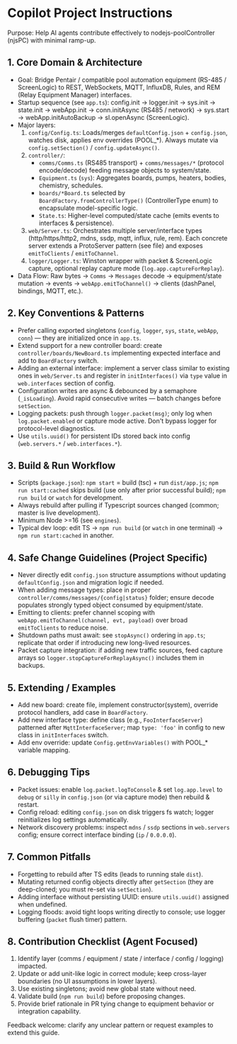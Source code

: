 # Copilot Project Instructions

Purpose: Help AI agents contribute effectively to nodejs-poolController (njsPC) with minimal ramp-up.

## 1. Core Domain & Architecture
- Goal: Bridge Pentair / compatible pool automation equipment (RS-485 / ScreenLogic) to REST, WebSockets, MQTT, InfluxDB, Rules, and REM (Relay Equipment Manager) interfaces.
- Startup sequence (see `app.ts`): config.init -> logger.init -> sys.init -> state.init -> webApp.init -> conn.initAsync (RS485 / network) -> sys.start -> webApp.initAutoBackup -> sl.openAsync (ScreenLogic).
- Major layers:
  1. `config/Config.ts`: Loads/merges `defaultConfig.json` + `config.json`, watches disk, applies env overrides (POOL_*). Always mutate via `config.setSection()` / `config.updateAsync()`.
  2. `controller/`:
     - `comms/Comms.ts` (RS485 transport) + `comms/messages/*` (protocol encode/decode) feeding message objects to system/state.
     - `Equipment.ts` (`sys`): Aggregates boards, pumps, heaters, bodies, chemistry, schedules.
     - `boards/*Board.ts` selected by `BoardFactory.fromControllerType()` (ControllerType enum) to encapsulate model-specific logic.
     - `State.ts`: Higher-level computed/state cache (emits events to interfaces & persistence).
  3. `web/Server.ts`: Orchestrates multiple server/interface types (http/https/http2, mdns, ssdp, mqtt, influx, rule, rem). Each concrete server extends a ProtoServer pattern (see file) and exposes `emitToClients` / `emitToChannel`.
  4. `logger/Logger.ts`: Winston wrapper with packet & ScreenLogic capture, optional replay capture mode (`log.app.captureForReplay`).
- Data Flow: Raw bytes -> `Comms` -> `Messages` decode -> equipment/state mutation -> events -> `webApp.emitToChannel()` -> clients (dashPanel, bindings, MQTT, etc.).

## 2. Key Conventions & Patterns
- Prefer calling exported singletons (`config`, `logger`, `sys`, `state`, `webApp`, `conn`) — they are initialized once in `app.ts`.
- Extend support for a new controller board: create `controller/boards/NewBoard.ts` implementing expected interface and add to `BoardFactory` switch.
- Adding an external interface: implement a server class similar to existing ones in `web/Server.ts` and register in `initInterfaces()` via `type` value in `web.interfaces` section of config.
- Configuration writes are async & debounced by a semaphore (`_isLoading`). Avoid rapid consecutive writes — batch changes before `setSection`.
- Logging packets: push through `logger.packet(msg)`; only log when `log.packet.enabled` or capture mode active. Don't bypass logger for protocol-level diagnostics.
- Use `utils.uuid()` for persistent IDs stored back into config (`web.servers.*` / `web.interfaces.*`).

## 3. Build & Run Workflow
- Scripts (`package.json`): `npm start` = build (tsc) + run `dist/app.js`; `npm run start:cached` skips build (use only after prior successful build); `npm run build` or `watch` for development.
- Always rebuild after pulling if Typescript sources changed (common; master is live development).
- Minimum Node >=16 (see `engines`).
- Typical dev loop: edit TS -> `npm run build` (or `watch` in one terminal) -> `npm run start:cached` in another.

## 4. Safe Change Guidelines (Project Specific)
- Never directly edit `config.json` structure assumptions without updating `defaultConfig.json` and migration logic if needed.
- When adding message types: place in proper `controller/comms/messages/{config|status}` folder; ensure decode populates strongly typed object consumed by equipment/state.
- Emitting to clients: prefer channel scoping with `webApp.emitToChannel(channel, evt, payload)` over broad `emitToClients` to reduce noise.
- Shutdown paths must await: see `stopAsync()` ordering in `app.ts`; replicate that order if introducing new long-lived resources.
- Packet capture integration: if adding new traffic sources, feed capture arrays so `logger.stopCaptureForReplayAsync()` includes them in backups.

## 5. Extending / Examples
- Add new board: create file, implement constructor(system), override protocol handlers, add case in `BoardFactory`.
- Add new interface type: define class (e.g., `FooInterfaceServer`) patterned after `MqttInterfaceServer`; map `type: 'foo'` in config to new class in `initInterfaces` switch.
- Add env override: update `Config.getEnvVariables()` with POOL_* variable mapping.

## 6. Debugging Tips
- Packet issues: enable `log.packet.logToConsole` & set `log.app.level` to `debug` or `silly` in `config.json` (or via capture mode) then rebuild & restart.
- Config reload: editing `config.json` on disk triggers fs watch; logger reinitializes log settings automatically.
- Network discovery problems: inspect `mdns` / `ssdp` sections in `web.servers` config; ensure correct interface binding (`ip` / `0.0.0.0`).

## 7. Common Pitfalls
- Forgetting to rebuild after TS edits (leads to running stale `dist`).
- Mutating returned config objects directly after `getSection` (they are deep-cloned; you must re-set via `setSection`).
- Adding interface without persisting UUID: ensure `utils.uuid()` assigned when undefined.
- Logging floods: avoid tight loops writing directly to console; use logger buffering (`packet` flush timer) pattern.

## 8. Contribution Checklist (Agent Focused)
1. Identify layer (comms / equipment / state / interface / config / logging) impacted.
2. Update or add unit-like logic in correct module; keep cross-layer boundaries (no UI assumptions in lower layers).
3. Use existing singletons; avoid new global state without need.
4. Validate build (`npm run build`) before proposing changes.
5. Provide brief rationale in PR tying change to equipment behavior or integration capability.

Feedback welcome: clarify any unclear pattern or request examples to extend this guide.

